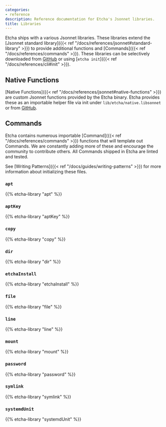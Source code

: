 ```yaml
---
categories:
- reference
description: Reference documentation for Etcha's Jsonnet libraries.
title: Libraries
---
```


Etcha ships with a various Jsonnet libraries.  These libraries extend the [Jsonnet standard library]({{< ref "/docs/references/jsonnet#standard-library" >}}) to provide additional functions and [Commands]({{< ref "/docs/references/commands" >}}).  These libraries can be selectively downloaded from [GitHub](https://github.com/candiddev/etcha/tree/main/go/initdir/lib/etcha) or using [`etcha init`]({{< ref "/docs/references/cli#init" >}}).

## Native Functions

[Native Functions]({{< ref "/docs/references/jsonnet#native-functions" >}}) are custom Jsonnet functions provided by the Etcha binary.  Etcha provides these as an importable helper file via init under `lib/etcha/native.libsonnet` or from [GitHub](https://github.com/candiddev/shared/go/jsonnet/native.libsonnet).

## Commands

Etcha contains numerous importable [Command]({{< ref "/docs/references/commands" >}}) functions that will template out Commands.  We are constantly adding more of these and encourage the community to contribute others.  All Commands shipped in Etcha are linted and tested.

See [Writing Patterns]({{< ref "/docs/guides/writing-patterns" >}}) for more information about initializing these files.

### `apt`
{{% etcha-library "apt" %}}

### `aptKey`
{{% etcha-library "aptKey" %}}

### `copy`
{{% etcha-library "copy" %}}

### `dir`
{{% etcha-library "dir" %}}

### `etchaInstall`
{{% etcha-library "etchaInstall" %}}

### `file`
{{% etcha-library "file" %}}

### `line`
{{% etcha-library "line" %}}

### `mount`
{{% etcha-library "mount" %}}

### `password`
{{% etcha-library "password" %}}

### `symlink`
{{% etcha-library "symlink" %}}

### `systemdUnit`
{{% etcha-library "systemdUnit" %}}





